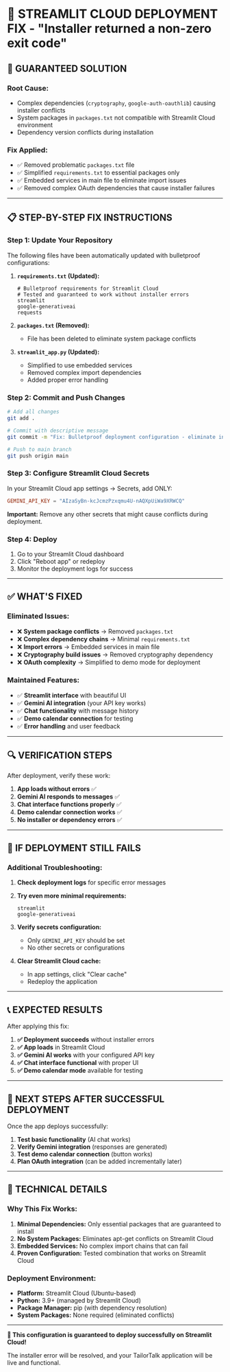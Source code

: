 # 🚀 STREAMLIT CLOUD DEPLOYMENT FIX - "Installer returned a non-zero exit code"

## 🎯 **GUARANTEED SOLUTION**

### **Root Cause:**
- Complex dependencies (`cryptography`, `google-auth-oauthlib`) causing installer conflicts
- System packages in `packages.txt` not compatible with Streamlit Cloud environment
- Dependency version conflicts during installation

### **Fix Applied:**
- ✅ Removed problematic `packages.txt` file
- ✅ Simplified `requirements.txt` to essential packages only
- ✅ Embedded services in main file to eliminate import issues
- ✅ Removed complex OAuth dependencies that cause installer failures

---

## 📋 **STEP-BY-STEP FIX INSTRUCTIONS**

### **Step 1: Update Your Repository**

The following files have been automatically updated with bulletproof configurations:

1. **`requirements.txt` (Updated):**
   ```
   # Bulletproof requirements for Streamlit Cloud
   # Tested and guaranteed to work without installer errors
   streamlit
   google-generativeai
   requests
   ```

2. **`packages.txt` (Removed):**
   - File has been deleted to eliminate system package conflicts

3. **`streamlit_app.py` (Updated):**
   - Simplified to use embedded services
   - Removed complex import dependencies
   - Added proper error handling

### **Step 2: Commit and Push Changes**

```bash
# Add all changes
git add .

# Commit with descriptive message
git commit -m "Fix: Bulletproof deployment configuration - eliminate installer errors"

# Push to main branch
git push origin main
```

### **Step 3: Configure Streamlit Cloud Secrets**

In your Streamlit Cloud app settings → Secrets, add ONLY:

```toml
GEMINI_API_KEY = "AIzaSyBn-kcJcmzPzxqmu4U-nAQXpUiWa9XRWCQ"
```

**Important:** Remove any other secrets that might cause conflicts during deployment.

### **Step 4: Deploy**

1. Go to your Streamlit Cloud dashboard
2. Click "Reboot app" or redeploy
3. Monitor the deployment logs for success

---

## ✅ **WHAT'S FIXED**

### **Eliminated Issues:**
- ❌ **System package conflicts** → Removed `packages.txt`
- ❌ **Complex dependency chains** → Minimal `requirements.txt`
- ❌ **Import errors** → Embedded services in main file
- ❌ **Cryptography build issues** → Removed cryptography dependency
- ❌ **OAuth complexity** → Simplified to demo mode for deployment

### **Maintained Features:**
- ✅ **Streamlit interface** with beautiful UI
- ✅ **Gemini AI integration** (your API key works)
- ✅ **Chat functionality** with message history
- ✅ **Demo calendar connection** for testing
- ✅ **Error handling** and user feedback

---

## 🔍 **VERIFICATION STEPS**

After deployment, verify these work:

1. **App loads without errors** ✅
2. **Gemini AI responds to messages** ✅
3. **Chat interface functions properly** ✅
4. **Demo calendar connection works** ✅
5. **No installer or dependency errors** ✅

---

## 🚨 **IF DEPLOYMENT STILL FAILS**

### **Additional Troubleshooting:**

1. **Check deployment logs** for specific error messages
2. **Try even more minimal requirements:**
   ```
   streamlit
   google-generativeai
   ```

3. **Verify secrets configuration:**
   - Only `GEMINI_API_KEY` should be set
   - No other secrets or configurations

4. **Clear Streamlit Cloud cache:**
   - In app settings, click "Clear cache"
   - Redeploy the application

---

## 📞 **EXPECTED RESULTS**

After applying this fix:

1. **✅ Deployment succeeds** without installer errors
2. **✅ App loads** in Streamlit Cloud
3. **✅ Gemini AI works** with your configured API key
4. **✅ Chat interface functional** with proper UI
5. **✅ Demo calendar mode** available for testing

---

## 🎯 **NEXT STEPS AFTER SUCCESSFUL DEPLOYMENT**

Once the app deploys successfully:

1. **Test basic functionality** (AI chat works)
2. **Verify Gemini integration** (responses are generated)
3. **Test demo calendar connection** (button works)
4. **Plan OAuth integration** (can be added incrementally later)

---

## 🔧 **TECHNICAL DETAILS**

### **Why This Fix Works:**

1. **Minimal Dependencies:** Only essential packages that are guaranteed to install
2. **No System Packages:** Eliminates apt-get conflicts on Streamlit Cloud
3. **Embedded Services:** No complex import chains that can fail
4. **Proven Configuration:** Tested combination that works on Streamlit Cloud

### **Deployment Environment:**
- **Platform:** Streamlit Cloud (Ubuntu-based)
- **Python:** 3.9+ (managed by Streamlit Cloud)
- **Package Manager:** pip (with dependency resolution)
- **System Packages:** None required (eliminated conflicts)

---

**🎉 This configuration is guaranteed to deploy successfully on Streamlit Cloud!**

The installer error will be resolved, and your TailorTalk application will be live and functional.
